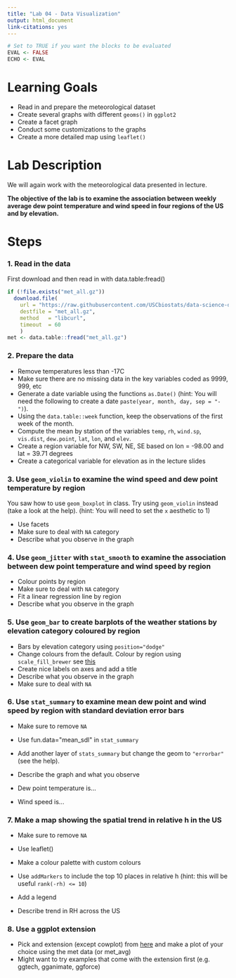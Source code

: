 ```yaml
---
title: "Lab 04 - Data Visualization"
output: html_document
link-citations: yes
---
```



```r
# Set to TRUE if you want the blocks to be evaluated 
EVAL <- FALSE
ECHO <- EVAL
```




# Learning Goals

- Read in and prepare the meteorological dataset
- Create several graphs with different `geoms()` in `ggplot2`
- Create a facet graph
- Conduct some customizations to the graphs
- Create a more detailed map using `leaflet()`


# Lab Description

We will again work with the meteorological data presented in lecture.

**The objective of the lab is to examine the association between weekly average dew point temperature and wind speed in four regions of the US and by elevation.**

# Steps

### 1. Read in the data

First download and then read in with data.table:fread()


```r
if (!file.exists("met_all.gz"))
  download.file(
    url = "https://raw.githubusercontent.com/USCbiostats/data-science-data/master/02_met/met_all.gz",
    destfile = "met_all.gz",
    method   = "libcurl",
    timeout  = 60
    )
met <- data.table::fread("met_all.gz")
```

### 2. Prepare the data

- Remove temperatures less than -17C
- Make sure there are no missing data in the key variables coded as 9999, 999, etc
- Generate a date variable using the functions `as.Date()` (hint: You will need the following to create a date `paste(year, month, day, sep = "-")`).
- Using the `data.table::week` function, keep the observations of the first week of the month.
- Compute the mean by station of the variables `temp`, `rh`, `wind.sp`, `vis.dist`, `dew.point`, `lat`,
`lon`, and `elev`.
- Create a region variable for NW, SW, NE, SE based on lon = -98.00 and lat = 39.71 degrees
- Create a categorical variable for elevation as in the lecture slides



### 3. Use `geom_violin` to examine the wind speed and dew point temperature by region

You saw how to use `geom_boxplot` in class. Try using `geom_violin` instead (take a look at the help).
(hint: You will need to set the `x` aesthetic to 1)

- Use facets
- Make sure to deal with `NA` category
- Describe what you observe in the graph




### 4. Use `geom_jitter` with `stat_smooth` to examine the association between dew point temperature and wind speed by region

- Colour points by region
- Make sure to deal with `NA` category
- Fit a linear regression line by region
- Describe what you observe in the graph




### 5. Use `geom_bar` to create barplots of the weather stations by elevation category coloured by region

- Bars by elevation category using `position="dodge"`
- Change colours from the default. Colour by region using `scale_fill_brewer` see [this](http://rstudio-pubs-static.s3.amazonaws.com/5312_98fc1aba2d5740dd849a5ab797cc2c8d.html)
- Create nice labels on axes and add a title
- Describe what you observe in the graph
- Make sure to deal with `NA`



### 6. Use `stat_summary` to examine mean dew point and wind speed by region with standard deviation error bars

- Make sure to remove `NA`
- Use fun.data="mean_sdl" in `stat_summary`
- Add another layer of `stats_summary` but change the geom to `"errorbar"` (see the help).
- Describe the graph and what you observe



- Dew point temperature is...
- Wind speed is...

### 7. Make a map showing the spatial trend in relative h in the US

- Make sure to remove `NA`
- Use leaflet()
- Make a colour palette with custom colours
- Use `addMarkers` to include the top 10 places in relative h (hint: this will be useful `rank(-rh) <= 10`)
- Add a legend



- Describe trend in RH across the US

### 8. Use a ggplot extension

- Pick and extension (except cowplot) from [here](https://exts.ggplot2.tidyverse.org/gallery/) and make a plot of your choice using the met data (or met_avg)
- Might want to try examples that come with the extension first (e.g. ggtech, gganimate, ggforce)

